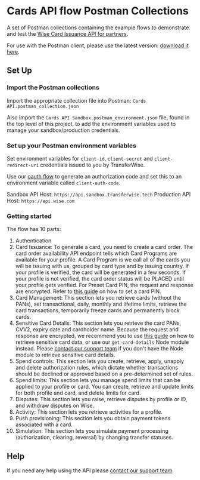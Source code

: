 # Cards API flow Postman Collections

A set of Postman collections containing the example flows to demonstrate and test the [Wise Card Issuance API for partners](https://api-docs.transferwise.com/card-issuance#card-issuance-integration-guide).

For use with the Postman client, please use the latest version: [download it here](https://www.getpostman.com/).

## Set Up

### Import the Postman collections

Import the appropriate collection file into Postman: `Cards API.postman_collection.json`

Also import the `Cards API Sandbox.postman_environment.json` file, found in the top level of this project, to add the environment variables used to manage your sandbox/production credentials. 

### Set up your Postman environment variables

Set environment variables for `client-id`, `client-secret` and `client-redirect-uri` credentials issued to you by TransferWise.

Use our [oauth flow](https://transferwise.github.io/api-docs-partners/#connected-apps-integration-guide-user-authorization) to generate an authorization code and set this to an environment variable called `client-auth-code`.

Sandbox API Host: `https://api.sandbox.transferwise.tech`
Production API Host: `https://api.wise.com`

### Getting started

The flow has 10 parts: 
1. Authentication
2. Card Issuance: To generate a card, you need to create a card order. The card order availability API endpoint tells which Card Programs are available for your profile. A Card Program is we call all of the cards you will be issuing with us, grouped by card type and by issuing country. If your profile is verified, the card will be generated in a few seconds. If your profile is not verified, the card order status will be PLACED until your profile gets verified. For Preset Card PIN, the request and response are encrypted. Refer to [this guide](https://docs.wise.com/api-docs/guides/card-issuance/sensitive-card-details) on how to set a card PIN.
3. Card Management: This section lets you retrieve cards (without the PANs), set transactional, daily, monthly and lifetime limits, retrieve the card transactions, temporarily freeze cards and permanently block cards.
4. Sensitive Card Details: This section lets you retrieve the card PANs, CVV2, expiry date and cardholder name. Because the request and response are encrypted, we recommend you to use [this guide](https://docs.wise.com/api-docs/guides/card-issuance/sensitive-card-details) on how to retrieve sensitive card data, or use our `get-card-details` Node module instead. Please [contact our support team](mailto:api@transferwise.com) if you don't have the Node module to retrieve sensitive card details.
5. Spend controls: This section lets you create, retrieve, apply, unapply and delete authorization rules, which dictate whether transactions should be declined or approved based on a pre-determined set of rules. 
6. Spend limits: This section lets you manage spend limits that can be applied to your profile or card. You can create, retrieve and update limits for both profile and card, and delete limits for card. 
7. Disputes: This section lets you raise, retrieve disputes by profile or ID, and withdraw disputes on Wise. 
8. Activity: This section lets you retrieve activities for a profile.
9. Push provisioning: This section lets you obtain payment tokens associated with a card. 
10. Simulation: This section lets you simulate payment processing (authorization, clearing, reversal) by changing transfer statuses. 

## Help

If you need any help using the API please [contact our support team](mailto:api@transferwise.com).
